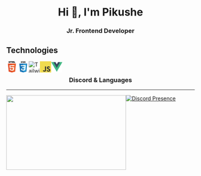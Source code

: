 <h1 align="center">Hi 👋, I'm Pikushe</h1>
<h3 align="center">Jr. Frontend Developer</h3>

## Technologies
<img align="left" alt="Html" src="https://raw.githubusercontent.com/github/explore/80688e429a7d4ef2fca1e82350fe8e3517d3494d/topics/html/html.png" width="30px" height="30px" />
<img align="left" alt="Css" src="https://raw.githubusercontent.com/github/explore/80688e429a7d4ef2fca1e82350fe8e3517d3494d/topics/css/css.png" width="30px" height="30px" />
<img align="left" alt="Tailwind" src="https://scontent.fyei6-4.fna.fbcdn.net/v/t1.6435-9/90730619_103873424601065_2482667104847790080_n.jpg?_nc_cat=109&ccb=1-6&_nc_sid=09cbfe&_nc_ohc=OBHb3mSYyL8AX_TCsot&_nc_ht=scontent.fyei6-4.fna&oh=00_AT8T_v5o5Cqb7jUnzzUQJTcFh-DJFDmxGKWQlvswzA65-w&oe=629D2217" width="30px" height="30px" />
<img align="left" alt="JavaScript" src="https://raw.githubusercontent.com/github/explore/80688e429a7d4ef2fca1e82350fe8e3517d3494d/topics/javascript/javascript.png" width="30px" height="30px" />
<img align="left" alt="Vue.js" src="https://raw.githubusercontent.com/github/explore/80688e429a7d4ef2fca1e82350fe8e3517d3494d/topics/vue/vue.png" width="30px" height="30px" />
<br>

<h3 align="center">Discord & Languages</h3>
<hr>
<p align="left">
  <img align="left" height=200 width=320 src="https://github-readme-stats.vercel.app/api/top-langs/?username=pikushe&theme=dark&hide_border=true&layout=compact" />
</p>



[![Discord Presence](https://lanyard-profile-readme.vercel.app/api/393023003027570688)](https://discord.com/channel/@me/393023003027570688)
